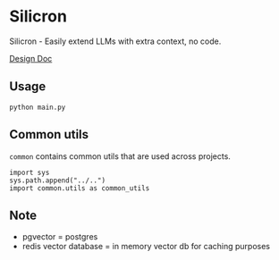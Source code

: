 # Silicron
Silicron - Easily extend LLMs with extra context, no code.

[Design Doc](https://docs.google.com/document/d/1MfPYqvYliRFHUaQkkjJrplB-LnGcamcLJK97dgilbUY/edit#)

## Usage

```python3
python main.py
```

## Common utils
`common` contains common utils that are used across projects.
```python3
import sys
sys.path.append("../..")
import common.utils as common_utils
```

## Note
- pgvector = postgres
- redis vector database = in memory vector db for  caching purposes
